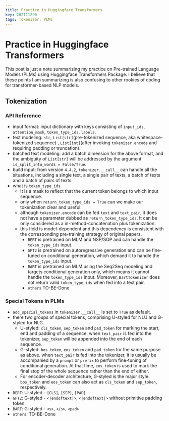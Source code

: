 ```yaml
---
title: Practice in Huggingface Transformers
key: 202111290
tags: Tokenizer, PLMs
---
```


# Practice in Huggingface Transformers

This post is just a note summarizing my practice on Pre-trained Language Models (PLMs) using Huggingface Transformers Package. I believe that these points I am summarizing is also confusing to other rookies of coding for transformer-based NLP models.



<!--more-->



## Tokenization



### API Reference

- input format: input dictionary with keys consisting of `input_ids`, `attention_mask`, `token_type_ids`, `labels`.
- text modeling: `str`, `List[str]`(pre-tokenized sequence, aka whitespace-tokenized sequence) , `List[int]`(after invoking `tokenizer.encode` and requiring padding or truncation).
- batched text modeling: add a batch dimension for the above format, and the ambiguity of  `List[str]` will be addressed by the argument `is_split_into_words = False/True`.
- build input: from version `4.4.2`, `tokenizer.__call__` can handle all the situations, including a single text, a single pair of texts, a batch of texts and a batch of pairs of texts.
- what is `token_type_ids`
  - It is a mask to reflect that the current token belongs to which input sequence.
  - only when `return_token_type_ids = True` can we make our tokenization clear and useful.
  - although `tokenizer.encode` can be fed `text` and `text_pair`, it does not have a parameter dubbed as `return_token_type_ids`. It can be only considered as a in-method-concatenation plus tokenization.
  - this field is model-dependent and this dependency is consistent with the corresponding pre-training strategy of original papers.
    - `BERT` is pretrained on MLM and NSP/SOP and can handle the `token_type_ids` input.
    - `GPT2` is pretrained on autoregressive generation and can be fine-tuned on conditional generation, which demand it to handle the `token_type_ids` input.
    - `BART` is pretrained on MLM using the Seq2Seq modeling and targets conditional generation only, which means it cannot handle the `token_type_ids` input. Moreover, `BartTokenizer` does not return valid `token_type_ids` when fed into a text pair.
    - `others` TO-BE-Done



### Special Tokens in PLMs

- `add_special_tokens` in `tokenizer.__call__` is set to `True` as default.
- there two groups of special tokens, comprising U-styled for NLU and G-styled for NLG.
  - U-styled: `cls_token`, `sep_token` and `pad_token` for marking the start, end and padding of a sequence. when `text_pair` is fed into the tokenizer, `sep_token` will be appended into the end of each sequence.
  - G-styled: `bos_token`, `eos_token` and `pad_token` for the same purpose as above. when `text_pair` is fed into the tokenizer, it is usually be accompanied by a `prompt` or `prefix` to perform fine-tuning of conditional generation. At that time, `eos_token` is used to mark the final stop of the whole sequence rather than the end of either.
  - For encoder-decoder architecture, G-styled is the major style. `bos_token` and `eos_token` can also act as `cls_token` and `sep_token`, respectively.
- `BERT`: U-styled - `[CLS]`, `[SEP]`, `[PAD]`
- `GPT2`: G-styled - `<|endoftext|>`, `<|endoftext|>` without primitive padding token
- `BART`: G-styled - `<s>`, `</s>`, `<pad>`
- `others`: TO-BE-Done


